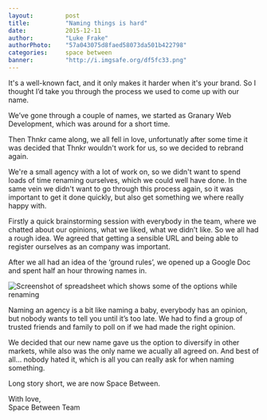 ```yaml
---
layout:         post
title:          "Naming things is hard"
date:           2015-12-11
author:         "Luke Frake"
authorPhoto:    "57a043075d8faed58073da501b422798"
categories:     space between
banner:         "http://i.imgsafe.org/df5fc33.png"
---
```


It's a well-known fact, and it only makes it harder when it's your brand. So I thought I’d take you through the process we used to come up with our name.

We’ve gone through a couple of names, we started as Granary Web Development, which was around for a short time.

Then Thnkr came along, we all fell in love, unfortunatly after some time it was decided that Thnkr wouldn't work for us, so we decided to rebrand again.

We're a small agency with a lot of work on, so we didn't want to spend loads of time renaming ourselves, which we could well have done. In the same vein we didn't want to go through this process again, so it was important to get it done quickly, but also get something we where really happy with.

Firstly a quick brainstorming session with everybody in the team, where we chatted about our opinions, what we liked, what we didn’t like. So we all had a rough idea. We agreed that getting a sensible URL and being able to register ourselves as an company was important.

After we all had an idea of the ‘ground rules’, we opened up a Google Doc and spent half an hour throwing names in.

![Screenshot of spreadsheet which shows some of the options while renaming](http://i.imgsafe.org/43b22dc.png)

Naming an agency is a bit like naming a baby, everybody has an opinion, but nobody wants to tell you until it’s too late. We had to find a group of trusted friends and family to poll on if we had made the right opinion.

We decided that our new name gave us the option to diversify in other markets, while also was the only name we acually all agreed on. And best of all... nobody hated it, which is all you can really ask for when naming something.

Long story short, we are now Space Between.

With love,<br/>
Space Between Team